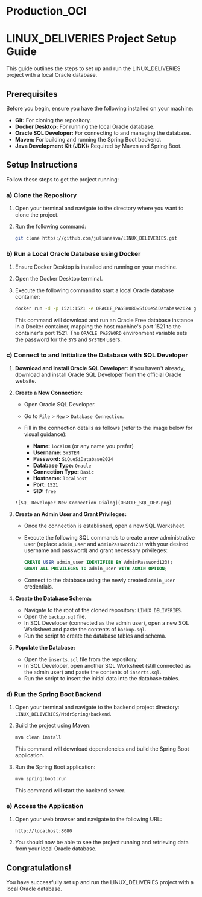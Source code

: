 # Production_OCI
# LINUX_DELIVERIES Project Setup Guide

This guide outlines the steps to set up and run the LINUX_DELIVERIES project with a local Oracle database.

## Prerequisites

Before you begin, ensure you have the following installed on your machine:

* **Git:** For cloning the repository.
* **Docker Desktop:** For running the local Oracle database.
* **Oracle SQL Developer:** For connecting to and managing the database.
* **Maven:** For building and running the Spring Boot backend.
* **Java Development Kit (JDK):** Required by Maven and Spring Boot.

## Setup Instructions

Follow these steps to get the project running:

### a) Clone the Repository

1.  Open your terminal and navigate to the directory where you want to clone the project.
2.  Run the following command:

    ```bash
    git clone https://github.com/julianesva/LINUX_DELIVERIES.git
    ```

### b) Run a Local Oracle Database using Docker

1.  Ensure Docker Desktop is installed and running on your machine.
2.  Open the Docker Desktop terminal.
3.  Execute the following command to start a local Oracle database container:

    ```bash
    docker run -d -p 1521:1521 -e ORACLE_PASSWORD=SiQueSiDatabase2024 gvenzl/oracle-free:slim-faststart
    ```

    This command will download and run an Oracle Free database instance in a Docker container, mapping the host machine's port 1521 to the container's port 1521. The `ORACLE_PASSWORD` environment variable sets the password for the `SYS` and `SYSTEM` users.

### c) Connect to and Initialize the Database with SQL Developer

1.  **Download and Install Oracle SQL Developer:** If you haven't already, download and install Oracle SQL Developer from the official Oracle website.

2.  **Create a New Connection:**
    * Open Oracle SQL Developer.
    * Go to `File` > `New` > `Database Connection`.
    * Fill in the connection details as follows (refer to the image below for visual guidance):

        * **Name:** `localDB` (or any name you prefer)
        * **Username:** `SYSTEM`
        * **Password:** `SiQueSiDatabase2024`
        * **Database Type:** `Oracle`
        * **Connection Type:** `Basic`
        * **Hostname:** `localhost`
        * **Port:** `1521`
        * **SID:** `free`

    ```
    ![SQL Developer New Connection Dialog](ORACLE_SQL_DEV.png)
    ```

3.  **Create an Admin User and Grant Privileges:**
    * Once the connection is established, open a new SQL Worksheet.
    * Execute the following SQL commands to create a new administrative user (replace `admin_user` and `AdminPassword123!` with your desired username and password) and grant necessary privileges:

        ```sql
        CREATE USER admin_user IDENTIFIED BY AdminPassword123!;
        GRANT ALL PRIVILEGES TO admin_user WITH ADMIN OPTION;
        ```

    * Connect to the database using the newly created `admin_user` credentials.

4.  **Create the Database Schema:**
    * Navigate to the root of the cloned repository: `LINUX_DELIVERIES`.
    * Open the `backup.sql` file.
    * In SQL Developer (connected as the admin user), open a new SQL Worksheet and paste the contents of `backup.sql`.
    * Run the script to create the database tables and schema.

5.  **Populate the Database:**
    * Open the `inserts.sql` file from the repository.
    * In SQL Developer, open another SQL Worksheet (still connected as the admin user) and paste the contents of `inserts.sql`.
    * Run the script to insert the initial data into the database tables.

### d) Run the Spring Boot Backend

1.  Open your terminal and navigate to the backend project directory: `LINUX_DELIVERIES/MtdrSpring/backend`.
2.  Build the project using Maven:

    ```bash
    mvn clean install
    ```

    This command will download dependencies and build the Spring Boot application.

3.  Run the Spring Boot application:

    ```bash
    mvn spring:boot:run
    ```

    This command will start the backend server.

### e) Access the Application

1.  Open your web browser and navigate to the following URL:

    ```
    http://localhost:8080
    ```

2.  You should now be able to see the project running and retrieving data from your local Oracle database.

## Congratulations!

You have successfully set up and run the LINUX_DELIVERIES project with a local Oracle database.
